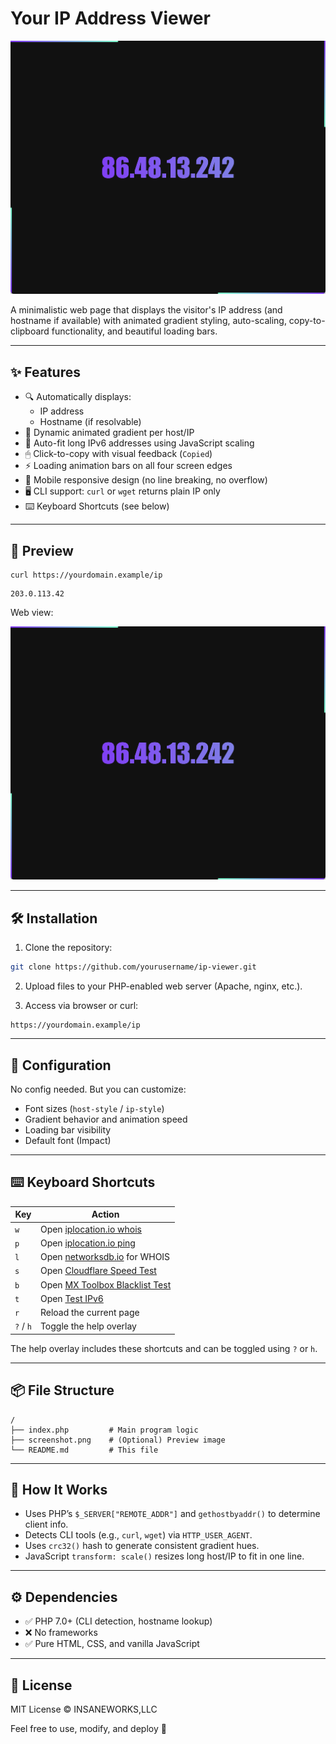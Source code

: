 # Your IP Address Viewer

![screenshot](screenshot.png)

A minimalistic web page that displays the visitor's IP address (and hostname if available) with animated gradient styling, auto-scaling, copy-to-clipboard functionality, and beautiful loading bars.

---

## ✨ Features

- 🔍 Automatically displays:
  - IP address
  - Hostname (if resolvable)
- 🎨 Dynamic animated gradient per host/IP
- 📏 Auto-fit long IPv6 addresses using JavaScript scaling
- 🖱 Click-to-copy with visual feedback (`Copied`)
- ⚡ Loading animation bars on all four screen edges
- 📱 Mobile responsive design (no line breaking, no overflow)
- 🖥 CLI support: `curl` or `wget` returns plain IP only
- ⌨️ Keyboard Shortcuts (see below)

---

## 📸 Preview

```
curl https://yourdomain.example/ip
```

```
203.0.113.42
```

Web view:

![web-preview](web-preview.png)

---

## 🛠 Installation

1. Clone the repository:

```bash
git clone https://github.com/yourusername/ip-viewer.git
```

2. Upload files to your PHP-enabled web server (Apache, nginx, etc.).

3. Access via browser or curl:

```
https://yourdomain.example/ip
```

---

## 🔧 Configuration

No config needed. But you can customize:

- Font sizes (`host-style` / `ip-style`)
- Gradient behavior and animation speed
- Loading bar visibility
- Default font (Impact)

---

## ⌨️ Keyboard Shortcuts

| Key       | Action                                |
|-----------|----------------------------------------|
| `w`       | Open [iplocation.io whois](https://iplocation.io/ping/your.ip) |
| `p`       | Open [iplocation.io ping](https://iplocation.io/ping/your.ip) |
| `l`       | Open [networksdb.io](https://networksdb.io/ip/your.ip) for WHOIS |
| `s`       | Open [Cloudflare Speed Test](https://speed.cloudflare.com/) |
| `b`       | Open [MX Toolbox Blacklist Test](https://mxtoolbox.com/) |
| `t`       | Open [Test IPv6](https://test-ipv6.com/) |
| `r`       | Reload the current page                |
| `?` / `h` | Toggle the help overlay                |

The help overlay includes these shortcuts and can be toggled using `?` or `h`.

---

## 📦 File Structure

```
/
├── index.php         # Main program logic
├── screenshot.png    # (Optional) Preview image
└── README.md         # This file
```

---

## 🧠 How It Works

- Uses PHP’s `$_SERVER["REMOTE_ADDR"]` and `gethostbyaddr()` to determine client info.
- Detects CLI tools (e.g., `curl`, `wget`) via `HTTP_USER_AGENT`.
- Uses `crc32()` hash to generate consistent gradient hues.
- JavaScript `transform: scale()` resizes long host/IP to fit in one line.

---

## ⚙️ Dependencies

- ✅ PHP 7.0+ (CLI detection, hostname lookup)
- ❌ No frameworks
- ✅ Pure HTML, CSS, and vanilla JavaScript

---

## 📜 License

MIT License © INSANEWORKS,LLC

Feel free to use, modify, and deploy 🚀
